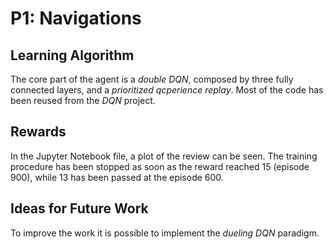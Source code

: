 # P1: Navigations

## Learning Algorithm
The core part of the agent is a _double DQN_, composed by three fully connected layers, and a _prioritized qcperience replay_.
Most of the code has been reused from the _DQN_ project.

## Rewards
In the Jupyter Notebook file, a plot of the review can be seen.
The training procedure has been stopped as soon as the reward reached 15 (episode 900), while 13 has been passed at the episode 600.

## Ideas for Future Work
To improve the work it is possible to implement the _dueling DQN_ paradigm.
